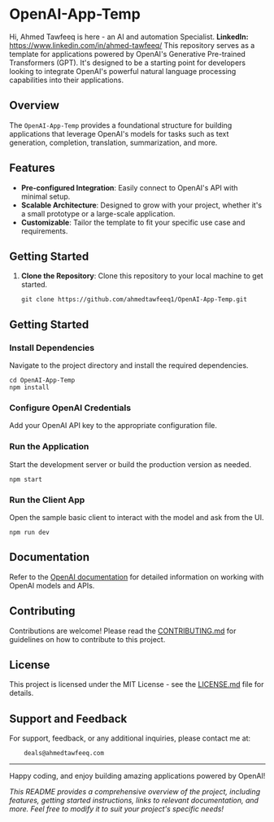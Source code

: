 # OpenAI-App-Temp

Hi, Ahmed Tawfeeq is here - an AI and automation Specialist.
    __LinkedIn:__ https://www.linkedin.com/in/ahmed-tawfeeq/
This repository serves as a template for applications powered by OpenAI's Generative Pre-trained Transformers (GPT). It's designed to be a starting point for developers looking to integrate OpenAI's powerful natural language processing capabilities into their applications.

## Overview

The `OpenAI-App-Temp` provides a foundational structure for building applications that leverage OpenAI's models for tasks such as text generation, completion, translation, summarization, and more.

## Features

- **Pre-configured Integration**: Easily connect to OpenAI's API with minimal setup.
- **Scalable Architecture**: Designed to grow with your project, whether it's a small prototype or a large-scale application.
- **Customizable**: Tailor the template to fit your specific use case and requirements.

## Getting Started

1. **Clone the Repository**: Clone this repository to your local machine to get started.

   ```
   git clone https://github.com/ahmedtawfeeq1/OpenAI-App-Temp.git
   ```

## Getting Started

### Install Dependencies

Navigate to the project directory and install the required dependencies.

    
    cd OpenAI-App-Temp
    npm install
    

### Configure OpenAI Credentials

Add your OpenAI API key to the appropriate configuration file.


### Run the Application

Start the development server or build the production version as needed.

    
    npm start


### Run the Client App

Open the sample basic client to interact with the model and ask from the UI.
    

    npm run dev
    

## Documentation

Refer to the [OpenAI documentation](https://platform.openai.com/docs/) for detailed information on working with OpenAI models and APIs.

## Contributing

Contributions are welcome! Please read the [CONTRIBUTING.md](CONTRIBUTING.md) for guidelines on how to contribute to this project.

## License

This project is licensed under the MIT License - see the [LICENSE.md](LICENSE.md) file for details.

## Support and Feedback

For support, feedback, or any additional inquiries, please contact me at: 
```
    deals@ahmedtawfeeq.com
```    

---

Happy coding, and enjoy building amazing applications powered by OpenAI!


*This README provides a comprehensive overview of the project, including features, getting started instructions, links to relevant documentation, and more. Feel free to modify it to suit your project's specific needs!*
